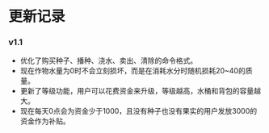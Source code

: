# 更新记录

### v1.1
- 优化了购买种子、播种、浇水、卖出、清除的命令格式。
- 现在作物水量为0时不会立刻损坏，而是在消耗水分时随机损耗20~40的质量。
- 更新了等级功能，用户可以花费资金来升级，等级越高，水桶和背包的容量越大。
- 现在每天0点会为资金少于1000，且没有种子也没有果实的用户发放3000的资金作为补贴。